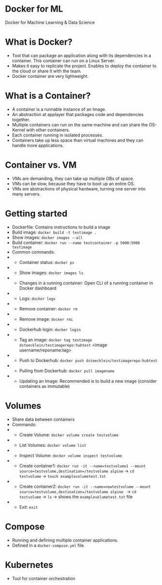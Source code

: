 # Docker for ML
Docker for Machine Learning &amp; Data Science

# What is Docker?
- Tool that can package an application along with its dependencies in a container. This container can run on a Linux Server.
- Makes it easy to replicate the project. Enables to deploy the container to the cloud or share it with the team.
- Docker container are very lightweight.

# What is a Container?
- A container is a runnable instance of an Image.
- An abstraction at applayer that packages code and dependencies together.
- Multiple containers can run on the same machine and can share the OS-Kernel with other containers.
- Each container running in isolated processes.
- Containers take up less space than virtual machines and they can handle more applications.

# Container vs. VM
- VMs are demanding, they can take up multiple GBs of space.
- VMs can be slow, because they have to boot up an entire OS.
- VMs are abstractions of physical hardware, turning one server into many servers.

# Getting started
- Dockerfile: Contains instructions to build a image
- Build image: ``docker build -t testimage .``
- Show images: ``docker images --all``
- Build container: ``docker run --name testcontainer -p 5000:5000 testimage``
- Common commands:
- - Container status: ``docker ps``
- - Show images: ``docker images ls``
- - Changes in a running container: Open CLI of a running container in Docker dashboard
- - Logs: ``docker logs``
- - Remove container: ``docker rm``
- - Remove image: ``docker rmi``
- - Dockerhub login: ``docker login``
- - Tag an image: ``docker tag testimage dstoecklein/testimagerepo:hubtest`` <image username/reponame:tag>
- - Push to Dockerhub: ``docker push dstoecklein/testimagerepo:hubtest``
- - Pulling from Dockerhub: ``docker pull imagename``
- - Updating an Image: Recommended is to build a new image (consider containers as immutable)

# Volumes
- Share data between containers
- Commands:
- - Create Volume: ``docker volume create testvolume``
- - List Volumes: ``docker volume list``
- - Inspect Volume: ``docker volume inspect testvolume``
- - Create container1: ``docker run -it --name=testvolume1 --mount source=testvolume,destination=/testvolume alpine`` -> ``cd testvolume`` -> ``touch examplevolumetest.txt``
- - Create container2: ``docker run -it --name=newtestvolume --mount source=testvolume,destination=/testvolume alpine `` -> ``cd testvolume`` -> ``ls`` -> shows the ``examplevolumetest.txt`` file
- - Exit: ``exit``

# Compose
- Running and defining multiple container applications.
- Defined in a ``docker-compose.yml`` file.

# Kubernetes
- Tool for container orchestration